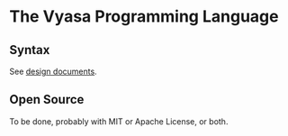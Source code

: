 # The Vyasa Programming Language

## Syntax
See [design documents](docs/syntax).

## Open Source
To be done, probably with MIT or Apache License, or both.
